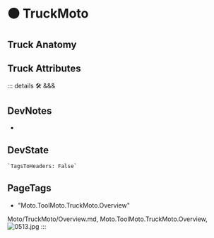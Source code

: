 
# 🟠 <moto>TruckMoto</moto>

## Truck Anatomy

## Truck Attributes

::: details 🛠 <dev>&&&</dev>

## DevNotes

-

## DevState

```py
`TagsToHeaders: False`
```

<h2>PageTags</h2>

- "Moto.ToolMoto.TruckMoto.Overview"

Moto/TruckMoto/Overview.md, <dev>Moto.ToolMoto.TruckMoto.Overview</dev>, ![0513.jpg](/PaperPhoto/0513.jpg)
:::
